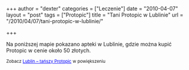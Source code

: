 +++
author = "dexter"
categories = ["Leczenie"]
date = "2010-04-07"
layout = "post"
tags = ["Protopic"]
title = "Tani Protopic w Lublinie"
url = "/2010/04/07/tani-protopic-w-lublinie/"

+++

Na poniższej mapie pokazano apteki w Lublinie, gdzie można kupić Protopic w cenie około 50 złotych.

<!--more-->

  
<small>Zobacz <a href="http://maps.google.com/maps/ms?hl=en&ie=UTF8&msa=0&msid=108237950221264926938.000483a3990651bcb909c&ll=51.248808,22.553215&spn=0.046741,0.109005&source=embed" style="color:#0000FF;text-align:left">Lublin &#8211; tańszy Protopic</a> w powiększeniu</small>